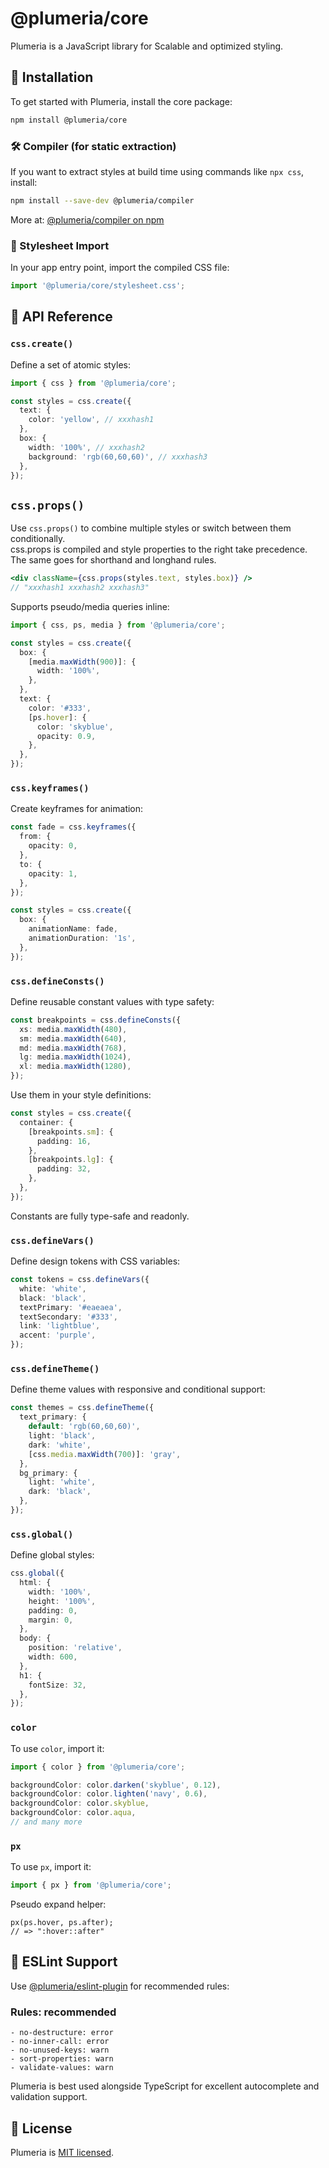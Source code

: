 # @plumeria/core

Plumeria is a JavaScript library for Scalable and optimized styling.

## 🌱 Installation

To get started with Plumeria, install the core package:

```sh
npm install @plumeria/core
```

### 🛠 Compiler (for static extraction)

If you want to extract styles at build time using commands like `npx css`, install:

```sh
npm install --save-dev @plumeria/compiler
```

More at: [@plumeria/compiler on npm](https://www.npmjs.com/package/@plumeria/compiler)

### 🎨 Stylesheet Import

In your app entry point, import the compiled CSS file:

```ts
import '@plumeria/core/stylesheet.css';
```

## 📘 API Reference

### `css.create()`

Define a set of atomic styles:

```ts
import { css } from '@plumeria/core';

const styles = css.create({
  text: {
    color: 'yellow', // xxxhash1
  },
  box: {
    width: '100%', // xxxhash2
    background: 'rgb(60,60,60)', // xxxhash3
  },
});
```

## `css.props()`

Use `css.props()` to combine multiple styles or switch between them conditionally.  
css.props is compiled and style properties to the right take precedence.  
The same goes for shorthand and longhand rules.

```jsx
<div className={css.props(styles.text, styles.box)} />
// "xxxhash1 xxxhash2 xxxhash3"
```

Supports pseudo/media queries inline:

```ts
import { css, ps, media } from '@plumeria/core';

const styles = css.create({
  box: {
    [media.maxWidth(900)]: {
      width: '100%',
    },
  },
  text: {
    color: '#333',
    [ps.hover]: {
      color: 'skyblue',
      opacity: 0.9,
    },
  },
});
```

### `css.keyframes()`

Create keyframes for animation:

```ts
const fade = css.keyframes({
  from: {
    opacity: 0,
  },
  to: {
    opacity: 1,
  },
});

const styles = css.create({
  box: {
    animationName: fade,
    animationDuration: '1s',
  },
});
```

### `css.defineConsts()`

Define reusable constant values with type safety:

```ts
const breakpoints = css.defineConsts({
  xs: media.maxWidth(480),
  sm: media.maxWidth(640),
  md: media.maxWidth(768),
  lg: media.maxWidth(1024),
  xl: media.maxWidth(1280),
});
```

Use them in your style definitions:

```ts
const styles = css.create({
  container: {
    [breakpoints.sm]: {
      padding: 16,
    },
    [breakpoints.lg]: {
      padding: 32,
    },
  },
});
```

Constants are fully type-safe and readonly.

### `css.defineVars()`

Define design tokens with CSS variables:

```ts
const tokens = css.defineVars({
  white: 'white',
  black: 'black',
  textPrimary: '#eaeaea',
  textSecondary: '#333',
  link: 'lightblue',
  accent: 'purple',
});
```

### `css.defineTheme()`

Define theme values with responsive and conditional support:

```ts
const themes = css.defineTheme({
  text_primary: {
    default: 'rgb(60,60,60)',
    light: 'black',
    dark: 'white',
    [css.media.maxWidth(700)]: 'gray',
  },
  bg_primary: {
    light: 'white',
    dark: 'black',
  },
});
```

### `css.global()`

Define global styles:

```ts
css.global({
  html: {
    width: '100%',
    height: '100%',
    padding: 0,
    margin: 0,
  },
  body: {
    position: 'relative',
    width: 600,
  },
  h1: {
    fontSize: 32,
  },
});
```

### `color`

To use `color`, import it:

```ts
import { color } from '@plumeria/core';
```

```ts
backgroundColor: color.darken('skyblue', 0.12),
backgroundColor: color.lighten('navy', 0.6),
backgroundColor: color.skyblue,
backgroundColor: color.aqua,
// and many more
```

### `px`

To use `px`, import it:

```ts
import { px } from '@plumeria/core';
```

Pseudo expand helper:

```tsx
px(ps.hover, ps.after);
// => ":hover::after"
```

## 🧹 ESLint Support

Use [@plumeria/eslint-plugin](https://www.npmjs.com/package/@plumeria/eslint-plugin) for recommended rules:

### Rules: recommended

```
- no-destructure: error
- no-inner-call: error
- no-unused-keys: warn
- sort-properties: warn
- validate-values: warn
```

Plumeria is best used alongside TypeScript for excellent autocomplete and validation support.

## 📄 License

Plumeria is [MIT licensed](https://github.com/zss-in-js/plumeria/blob/main/LICENSE).
